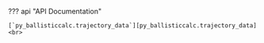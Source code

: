 ??? api "API Documentation"

    [`py_ballisticcalc.trajectory_data`][py_ballisticcalc.trajectory_data]<br>